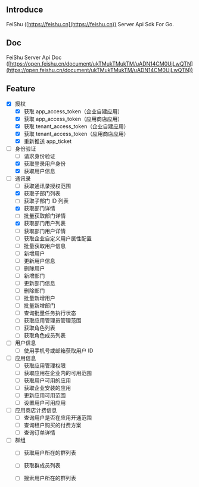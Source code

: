 ## Introduce
FeiShu ([https://feishu.cn](https://feishu.cn)) Server Api Sdk For Go. 
## Doc
FeiShu Server Api Doc ([https://open.feishu.cn/document/ukTMukTMukTM/uADN14CM0UjLwQTN](https://open.feishu.cn/document/ukTMukTMukTM/uADN14CM0UjLwQTN))
## Feature
- [x] 授权
  - [x] 获取 app_access_token（企业自建应用）
  - [x] 获取 app_access_token（应用商店应用）
  - [x] 获取 tenant_access_token（企业自建应用）
  - [x] 获取 tenant_access_token（应用商店应用）
  - [x] 重新推送 app_ticket
- [ ] 身份验证
  - [ ] 请求身份验证
  - [x] 获取登录用户身份
  - [x] 获取用户信息
- [ ] 通讯录
  - [ ] 获取通讯录授权范围
  - [x] 获取子部门列表
  - [ ] 获取子部门 ID 列表
  - [x] 获取部门详情
  - [ ] 批量获取部门详情
  - [x] 获取部门用户列表
  - [ ] 获取部门用户详情
  - [ ] 获取企业自定义用户属性配置
  - [ ] 批量获取用户信息
  - [ ] 新增用户
  - [ ] 更新用户信息
  - [ ] 删除用户
  - [ ] 新增部门
  - [ ] 更新部门信息
  - [ ] 删除部门
  - [ ] 批量新增用户
  - [ ] 批量新增部门
  - [ ] 查询批量任务执行状态
  - [ ] 获取应用管理员管理范围
  - [ ] 获取角色列表
  - [ ] 获取角色成员列表
- [ ] 用户信息
  - [ ] 使用手机号或邮箱获取用户 ID
- [ ] 应用信息
  - [ ] 获取应用管理权限
  - [ ] 获取应用在企业内的可用范围
  - [ ] 获取用户可用的应用
  - [ ] 获取企业安装的应用
  - [ ] 更新应用可用范围
  - [ ] 设置用户可用应用
- [ ] 应用商店计费信息
  - [ ] 查询用户是否在应用开通范围
  - [ ] 查询租户购买的付费方案
  - [ ] 查询订单详情
- [ ] 群组
  - [ ] 获取用户所在的群列表
  - [ ] 获取群成员列表
  - [ ] 搜索用户所在的群列表
  

  